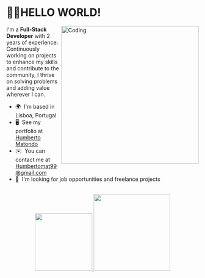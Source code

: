 👋🏿HELLO WORLD!
============================
 
<img align="right" alt="Coding" width="360" src="https://media-exp1.licdn.com/dms/image/C4E22AQHqhTFTMF9MJw/feedshare-shrink_2048_1536/0/1663944993804?e=2147483647&v=beta&t=15BsZ6y3cu5e60pLON3JcqtG4myjnvf9a-ECpm3lCvI">


I'm a **Full-Stack Developer** with 2 years of experience. Continuously working on projects to enhance my skills and contribute to the community, I thrive on solving problems and adding value wherever I can.
<br>

* 🌍  I'm based in Lisboa, Portugal
* 🖥️  See my portfolio at [Humberto Matondo](https://humberto-matondo.vercel.app)
* ✉️  You can contact me at [Humbertomat99@gmail.com](mailto:Humbertomat99@gmail.com)
* 🎯  I'm looking for job opportunities and freelance projects

<br>
 
<div align="center">
  <a href="https://github.com/humberto-matondo">
    <img height="150em" src="https://github-readme-stats.vercel.app/api?username=humberto-matondo&count_private=true&include_all_commits=true&show_icons=true&theme=highcontrast&hide_border=false&show_owner=true"/>
    <img height="200em" src="https://github-readme-stats.vercel.app/api/top-langs/?username=humberto-matondo&theme=highcontrast&hide_border=false&&layout=compact"/>
  </a>

<br><br>
 

